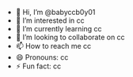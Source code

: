 - 👋 Hi, I’m @babyccb0y01
- 👀 I’m interested in cc
- 🌱 I’m currently learning cc
- 💞️ I’m looking to collaborate on cc
- 📫 How to reach me cc
- 😄 Pronouns: cc
- ⚡ Fun fact: cc
